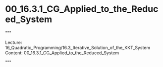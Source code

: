 # 00_16.3.1_CG_Applied_to_the_Reduced_System

"""

Lecture: 16_Quadratic_Programming/16.3_Iterative_Solution_of_the_KKT_System
Content: 00_16.3.1_CG_Applied_to_the_Reduced_System

"""

